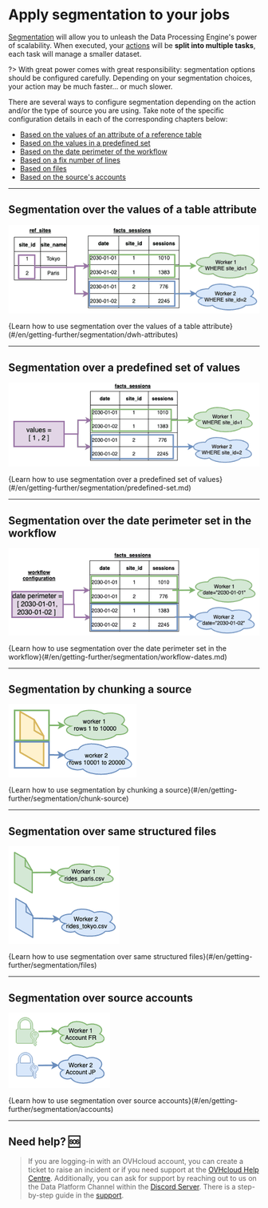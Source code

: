 # Apply segmentation to your jobs

[Segmentation](en/product/dpe/actions/settings/segmentation) will allow you to unleash the Data Processing Engine's power of scalability. When executed, your [actions](/en/product/dpe/actions/index) will be **split into multiple tasks**, each task will manage a smaller dataset.

?> With great power comes with great responsibility: segmentation options should be configured carefully. Depending on your segmentation choices, your action may be much faster... or much slower.  

There are several ways to configure segmentation depending on the action and/or the type of source you are using. Take note of the specific configuration details in each of the corresponding chapters below:

- [Based on the values of an attribute of a reference table](/en/getting-further/segmentation/index?id=segmentation-over-the-values-of-a-table-attribute)
- [Based on the values in a predefined set](/en/getting-further/segmentation/index?id=segmentation-over-a-predefined-set-of-values)
- [Based on the date perimeter of the workflow](/en/getting-further/segmentation/index?id=segmentation-over-the-date-perimeter-set-in-the-workflow)
- [Based on a fix number of lines](/en/getting-further/segmentation/index?id=segmentation-by-chunking-a-source)
- [Based on files](/en/getting-further/segmentation/index?id=segmentation-over-same-structured-files)
- [Based on the source's accounts](/en/getting-further/segmentation/index?id=segmentation-over-source-accounts)

---
## Segmentation over the values of a table attribute

![Segmentation-mode](picts/icon-dwhattr.png)

{Learn how to use segmentation over the values of a table attribute}(#/en/getting-further/segmentation/dwh-attributes)

---
## Segmentation over a predefined set of values

![Segmentation-mode](picts/icon-values.png)

{Learn how to use segmentation over a predefined set of values}(#/en/getting-further/segmentation/predefined-set.md)


---
## Segmentation over the date perimeter set in the workflow

![Segmentation-mode](picts/icon-wfdates.png)

{Learn how to use segmentation over the date perimeter set in the workflow}(#/en/getting-further/segmentation/workflow-dates.md)

---
## Segmentation by chunking a source
 
![Segmentation-mode](picts/icon-filechunk.png)

{Learn how to use segmentation by chunking a source}(#/en/getting-further/segmentation/chunk-source)

---
## Segmentation over same structured files  

![Segmentation-mode](picts/icon-files.png)

{Learn how to use segmentation over same structured files}(#/en/getting-further/segmentation/files)

---
## Segmentation over source accounts 

![Segmentation-mode](picts/icon-accounts.png)

{Learn how to use segmentation over source accounts}(#/en/getting-further/segmentation/accounts)


---
## Need help? 🆘

> If you are logging-in with an OVHcloud account, you can create a ticket to raise an incident or if you need support at the [OVHcloud Help Centre](https://help.ovhcloud.com/csm/fr-home?id=csm_index). Additionally, you can ask for support by reaching out to us on the Data Platform Channel within the [Discord Server](https://discord.com/channels/850031577277792286/1163465539981672559). There is a step-by-step guide in the [support](/en/support/index.md).